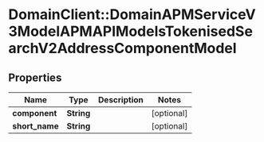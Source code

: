 # DomainClient::DomainAPMServiceV3ModelAPMAPIModelsTokenisedSearchV2AddressComponentModel

## Properties
Name | Type | Description | Notes
------------ | ------------- | ------------- | -------------
**component** | **String** |  | [optional] 
**short_name** | **String** |  | [optional] 


